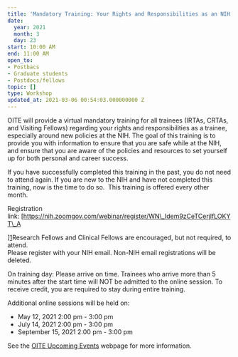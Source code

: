 ```yaml
---
title: 'Mandatory Training: Your Rights and Responsibilities as an NIH Trainee'
date:
  year: 2021
  month: 3
  day: 23
start: 10:00 AM
end: 11:00 AM
open_to:
- Postbacs
- Graduate students
- Postdocs/fellows
topic: []
type: Workshop
updated_at: 2021-03-06 00:54:03.000000000 Z
---
```

OITE will provide a virtual mandatory training for all trainees (IRTAs,
CRTAs, and Visiting Fellows) regarding your rights and responsibilities
as a trainee, especially around new policies at the NIH. The goal of
this training is to provide you with information to ensure that you are
safe while at the NIH, and ensure that you are aware of the policies and
resources to set yourself up for both personal and career success. 

If you have successfully completed this training in the past, you do not
need to attend again. If you are new to the NIH and have not completed
this training, now is the time to do so.  This training is offered every
other month. 

Registration
link: [https://nih.zoomgov.com/webinar/register/WN\_Idem9zCeTCerjlfLOKYT\_A

][1]Research Fellows and Clinical Fellows are encouraged, but not
required, to attend.  
Please register with your NIH email. Non-NIH email registrations will be
deleted. 

On training day: Please arrive on time. Trainees who arrive more than 5
minutes after the start time will NOT be admitted to the online session.
To receive credit, you are required to stay during entire training. 

Additional online sessions will be held on:

* May 12, 2021 2:00 pm - 3:00 pm  
* July 14, 2021 2:00 pm - 3:00 pm 
* September 15, 2021 2:00 pm - 3:00 pm 

See the [OITE Upcoming Events][2] webpage for more information.  



[1]: https://nih.zoomgov.com/webinar/register/WN_Idem9zCeTCerjlfLOKYT_A
[2]: https://www.training.nih.gov/events/upcoming
